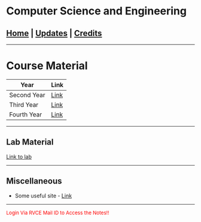 # Computer Science and Engineering 

## [Home](../main/index.md) | [Updates](../main/updates.md) | [Credits](../main/credits.md)

---

# Course Material

| Year            | Link                                                                                              |
| --------------------------- | ------------------------------------------------------------------------------------------------- |
| Second Year                 | [Link](https://drive.google.com/drive/folders/1gNXa1BkKYSwut8tnHifh3gFojzYWpl9Z?usp=sharing)   |
| Third Year                  | [Link](https://drive.google.com/drive/folders/1D7v0gPbPlS5Yj3T1LLNrWCtLyFR0CLiJ?usp=sharing)   |
| Fourth Year                 | [Link](https://drive.google.com/drive/folders/1ow4-_cxSb2pbSakJtdMFr0cR7nISMmDE?usp=sharing)   |

___

## Lab Material

[Link to lab](./labs.md)

---

## Miscellaneous

- Some useful site - [Link](https://juggadnauts.notion.site/Juggadnauts-d42b335ffc7d4909bcc2d14311e443f0)







___
<p style="color:red; font-size:small;">
  Login Via RVCE Mail ID to Access the Notes!!
</p>
